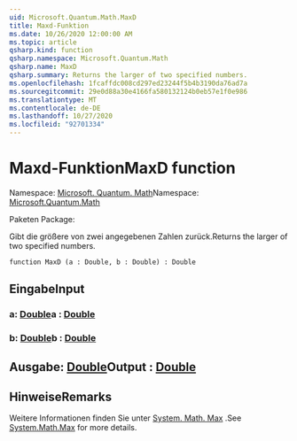 ```yaml
---
uid: Microsoft.Quantum.Math.MaxD
title: Maxd-Funktion
ms.date: 10/26/2020 12:00:00 AM
ms.topic: article
qsharp.kind: function
qsharp.namespace: Microsoft.Quantum.Math
qsharp.name: MaxD
qsharp.summary: Returns the larger of two specified numbers.
ms.openlocfilehash: 1fcaffdc008cd297ed23244f5b4b3190da76ad7a
ms.sourcegitcommit: 29e0d88a30e4166fa580132124b0eb57e1f0e986
ms.translationtype: MT
ms.contentlocale: de-DE
ms.lasthandoff: 10/27/2020
ms.locfileid: "92701334"
---
```

# <a name="maxd-function"></a><span data-ttu-id="f8678-102">Maxd-Funktion</span><span class="sxs-lookup"><span data-stu-id="f8678-102">MaxD function</span></span>

<span data-ttu-id="f8678-103">Namespace: [Microsoft. Quantum. Math](xref:Microsoft.Quantum.Math)</span><span class="sxs-lookup"><span data-stu-id="f8678-103">Namespace: [Microsoft.Quantum.Math](xref:Microsoft.Quantum.Math)</span></span>

<span data-ttu-id="f8678-104">Paketen [](https://nuget.org/packages/)</span><span class="sxs-lookup"><span data-stu-id="f8678-104">Package: [](https://nuget.org/packages/)</span></span>


<span data-ttu-id="f8678-105">Gibt die größere von zwei angegebenen Zahlen zurück.</span><span class="sxs-lookup"><span data-stu-id="f8678-105">Returns the larger of two specified numbers.</span></span>

```qsharp
function MaxD (a : Double, b : Double) : Double
```


## <a name="input"></a><span data-ttu-id="f8678-106">Eingabe</span><span class="sxs-lookup"><span data-stu-id="f8678-106">Input</span></span>

### <a name="a--double"></a><span data-ttu-id="f8678-107">a: [Double](xref:microsoft.quantum.lang-ref.double)</span><span class="sxs-lookup"><span data-stu-id="f8678-107">a : [Double](xref:microsoft.quantum.lang-ref.double)</span></span>




### <a name="b--double"></a><span data-ttu-id="f8678-108">b: [Double](xref:microsoft.quantum.lang-ref.double)</span><span class="sxs-lookup"><span data-stu-id="f8678-108">b : [Double](xref:microsoft.quantum.lang-ref.double)</span></span>





## <a name="output--double"></a><span data-ttu-id="f8678-109">Ausgabe: [Double](xref:microsoft.quantum.lang-ref.double)</span><span class="sxs-lookup"><span data-stu-id="f8678-109">Output : [Double](xref:microsoft.quantum.lang-ref.double)</span></span>



## <a name="remarks"></a><span data-ttu-id="f8678-110">Hinweise</span><span class="sxs-lookup"><span data-stu-id="f8678-110">Remarks</span></span>

<span data-ttu-id="f8678-111">Weitere Informationen finden Sie unter [System. Math. Max](https://docs.microsoft.com/dotnet/api/system.math.max) .</span><span class="sxs-lookup"><span data-stu-id="f8678-111">See [System.Math.Max](https://docs.microsoft.com/dotnet/api/system.math.max) for more details.</span></span>